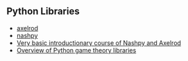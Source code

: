 ## Python Libraries
* [axelrod](https://readthedocs.org/projects/axelrod/downloads/pdf/stable/)
* [nashpy](https://readthedocs.org/projects/nashpy/downloads/pdf/stable/)
* [Very basic introductionary course of Nashpy and Axelrod ](https://www.coursera.org/learn/game-theory-with-python/ungradedLti/BDxG6/game-theory-with-python)
* [Overview of Python game theory libraries](https://nashpy.readthedocs.io/en/stable/discussion/other-python-game-theory-libraries.html)